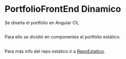 # PortfolioFrontEnd Dinamico

Se diseña el portfolio en Angular Cli,
##
Para ello se dividió en componentes el portfolio estático.
##
Para más info del repo estatico ir a [RepoEstatico](https://github.com/mariemelendez88/PortfolioFrontEnd/tree/RepoEstatico/).